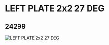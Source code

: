 # LEFT PLATE 2x2 27 DEG
## 24299
![LEFT PLATE 2x2 27 DEG](https://lc-www-live-s.legocdn.com/media/bricks/5/2/6132203.jpg)